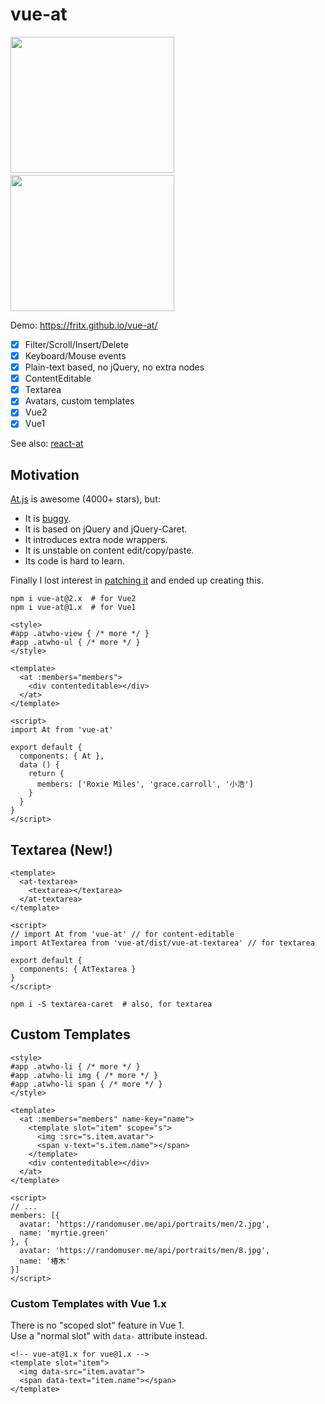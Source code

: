 # vue-at

<img width="262" height="218" src="https://raw.githubusercontent.com/fritx/vue-at/master/WechatIMG1.jpeg">&nbsp;&nbsp;<img width="262" height="218" src="https://raw.githubusercontent.com/fritx/vue-at/master/WechatIMG2.jpeg">

Demo: https://fritx.github.io/vue-at/

- [x] Filter/Scroll/Insert/Delete
- [x] Keyboard/Mouse events
- [x] Plain-text based, no jQuery, no extra nodes
- [x] ContentEditable
- [x] Textarea
- [x] Avatars, custom templates
- [x] Vue2
- [x] Vue1

See also: [react-at][react-at]

## Motivation

[At.js][at.js] is awesome (4000+ stars), but:

- It is [buggy][buggy].
- It is based on jQuery and jQuery-Caret.
- It introduces extra node wrappers.
- It is unstable on content edit/copy/paste.
- Its code is hard to learn.

Finally I lost interest in [patching it][buggy] and ended up creating this.

```plain
npm i vue-at@2.x  # for Vue2
npm i vue-at@1.x  # for Vue1
```

```vue
<style>
#app .atwho-view { /* more */ }
#app .atwho-ul { /* more */ }
</style>

<template>
  <at :members="members">
    <div contenteditable></div>
  </at>
</template>

<script>
import At from 'vue-at'

export default {
  components: { At },
  data () {
    return {
      members: ['Roxie Miles', 'grace.carroll', '小浩']
    }
  }
}
</script>
```

## Textarea (New!)

```vue
<template>
  <at-textarea>
    <textarea></textarea>
  </at-textarea>
</template>

<script>
// import At from 'vue-at' // for content-editable
import AtTextarea from 'vue-at/dist/vue-at-textarea' // for textarea

export default {
  components: { AtTextarea }
}
</script>
```

```plain
npm i -S textarea-caret  # also, for textarea
```

## Custom Templates

```vue
<style>
#app .atwho-li { /* more */ }
#app .atwho-li img { /* more */ }
#app .atwho-li span { /* more */ }
</style>

<template>
  <at :members="members" name-key="name">
    <template slot="item" scope="s">
      <img :src="s.item.avatar">
      <span v-text="s.item.name"></span>
    </template>
    <div contenteditable></div>
  </at>
</template>

<script>
// ...
members: [{
  avatar: 'https://randomuser.me/api/portraits/men/2.jpg',
  name: 'myrtie.green'
}, {
  avatar: 'https://randomuser.me/api/portraits/men/8.jpg',
  name: '椿木'
}]
</script>
```

### Custom Templates with Vue 1.x

There is no "scoped slot" feature in Vue 1.<br>
Use a "normal slot" with `data-` attribute instead.

```vue
<!-- vue-at@1.x for vue@1.x -->
<template slot="item">
  <img data-src="item.avatar">
  <span data-text="item.name"></span>
</template>
```

[react-at]: https://github.com/fritx/react-at
[at.js]: https://github.com/ichord/At.js
[buggy]: https://github.com/ichord/At.js/issues/411#issuecomment-256662090
